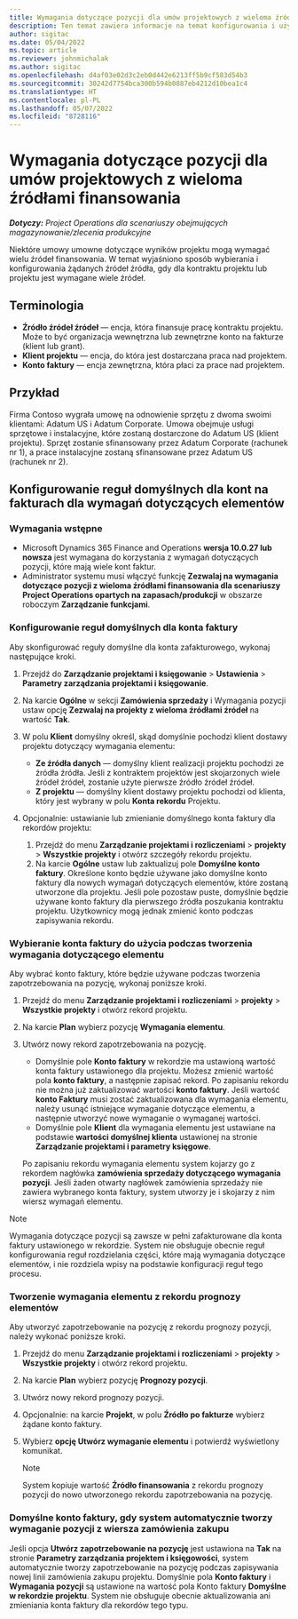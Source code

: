 ```yaml
---
title: Wymagania dotyczące pozycji dla umów projektowych z wieloma źródłami finansowania
description: Ten temat zawiera informacje na temat konfigurowania i używania wymagań dotyczących przedmiotów z wieloma źródłami finansowania.
author: sigitac
ms.date: 05/04/2022
ms.topic: article
ms.reviewer: johnmichalak
ms.author: sigitac
ms.openlocfilehash: d4af03e02d3c2eb0d442e6213ff5b9cf583d54b3
ms.sourcegitcommit: 30242d7754bca300b594b0887eb4212d10bea1c4
ms.translationtype: HT
ms.contentlocale: pl-PL
ms.lasthandoff: 05/07/2022
ms.locfileid: "8728116"
---
```

# <a name="item-requirements-for-project-contracts-with-multiple-funding-sources"></a>Wymagania dotyczące pozycji dla umów projektowych z wieloma źródłami finansowania

_**Dotyczy:** Project Operations dla scenariuszy obejmujących magazynowanie/zlecenia produkcyjne_

Niektóre umowy umowne dotyczące wyników projektu mogą wymagać wielu źródeł finansowania. W temat wyjaśniono sposób wybierania i konfigurowania żądanych źródeł źródła, gdy dla kontraktu projektu lub projektu jest wymagane wiele źródeł.

## <a name="terminology"></a>Terminologia

- **Źródło źródeł źródeł** — encja, która finansuje pracę kontraktu projektu. Może to być organizacja wewnętrzna lub zewnętrzne konto na fakturze (klient lub grant).
- **Klient projektu** — encja, do która jest dostarczana praca nad projektem.
- **Konto faktury** — encja zewnętrzna, która płaci za prace nad projektem.

## <a name="example"></a>Przykład

Firma Contoso wygrała umowę na odnowienie sprzętu z dwoma swoimi klientami: Adatum US i Adatum Corporate. Umowa obejmuje usługi sprzętowe i instalacyjne, które zostaną dostarczone do Adatum US (klient projektu). Sprzęt zostanie sfinansowany przez Adatum Corporate (rachunek nr 1), a prace instalacyjne zostaną sfinansowane przez Adatum US (rachunek nr 2).

## <a name="set-up-invoice-account-defaulting-rules-for-item-requirements"></a>Konfigurowanie reguł domyślnych dla kont na fakturach dla wymagań dotyczących elementów

### <a name="prerequisites"></a>Wymagania wstępne

- Microsoft Dynamics 365 Finance and Operations **wersja 10.0.27 lub nowsza** jest wymagana do korzystania z wymagań dotyczących pozycji, które mają wiele kont faktur.
- Administrator systemu musi włączyć funkcję **Zezwalaj na wymagania dotyczące pozycji z wieloma źródłami finansowania dla scenariuszy Project Operations opartych na zapasach/produkcji** w obszarze roboczym **Zarządzanie funkcjami**.

### <a name="set-up-the-invoice-account-defaulting-rules"></a>Konfigurowanie reguł domyślnych dla konta faktury

Aby skonfigurować reguły domyślne dla konta zafakturowego, wykonaj następujące kroki.

1. Przejdź do **Zarządzanie projektami i księgowanie** \> **Ustawienia** \> **Parametry zarządzania projektami i księgowanie**.
1. Na karcie **Ogólne** w sekcji **Zamówienia sprzedaży** i Wymagania pozycji ustaw opcję **Zezwalaj na projekty z wieloma źródłami źródeł** na wartość **Tak**.
1. W polu **Klient** domyślny określ, skąd domyślnie pochodzi klient dostawy projektu dotyczący wymagania elementu:

    - **Ze źródła danych** — domyślny klient realizacji projektu pochodzi ze źródła źródła. Jeśli z kontraktem projektów jest skojarzonych wiele źródeł źródeł, zostanie użyte pierwsze źródło źródeł źródeł.
    - **Z projektu** — domyślny klient dostawy projektu pochodzi od klienta, który jest wybrany w polu **Konta rekordu** Projektu.

1. Opcjonalnie: ustawianie lub zmienianie domyślnego konta faktury dla rekordów projektu:

    1. Przejdź do menu **Zarządzanie projektami i rozliczeniami** \> **projekty** \> **Wszystkie projekty** i otwórz szczegóły rekordu projektu.
    2. Na karcie **Ogólne** ustaw lub zaktualizuj pole **Domyślne konto faktury**. Określone konto będzie używane jako domyślne konto faktury dla nowych wymagań dotyczących elementów, które zostaną utworzone dla projektu. Jeśli pole pozostaw puste, domyślnie będzie używane konto faktury dla pierwszego źródła poszukania kontraktu projektu. Użytkownicy mogą jednak zmienić konto podczas zapisywania rekordu.

### <a name="select-the-invoice-account-to-use-when-you-create-an-item-requirement"></a>Wybieranie konta faktury do użycia podczas tworzenia wymagania dotyczącego elementu

Aby wybrać konto faktury, które będzie używane podczas tworzenia zapotrzebowania na pozycję, wykonaj poniższe kroki.

1. Przejdź do menu **Zarządzanie projektami i rozliczeniami** \> **projekty** \> **Wszystkie projekty** i otwórz rekord projektu.
1. Na karcie **Plan** wybierz pozycję **Wymagania elementu**.
1. Utwórz nowy rekord zapotrzebowania na pozycję.

    - Domyślnie pole **Konto faktury** w rekordzie ma ustawioną wartość konta faktury ustawionego dla projektu. Możesz zmienić wartość pola **konto faktury**, a następnie zapisać rekord. Po zapisaniu rekordu nie można już zaktualizować wartości **konto faktury**. Jeśli wartość **konto Faktury** musi zostać zaktualizowana dla wymagania elementu, należy usunąć istniejące wymaganie dotyczące elementu, a następnie utworzyć nowe wymaganie o wymaganej wartości.
    - Domyślnie pole **Klient** dla wymagania elementu jest ustawiane na podstawie **wartości domyślnej klienta** ustawionej na stronie **Zarządzanie projektami i parametry księgowe**.

    Po zapisaniu rekordu wymagania elementu system kojarzy go z rekordem nagłówka **zamówienia sprzedaży dotyczącego wymagania pozycji**. Jeśli żaden otwarty nagłówek zamówienia sprzedaży nie zawiera wybranego konta faktury, system utworzy je i skojarzy z nim wiersz wymagań elementu.

> [!NOTE]
> Wymagania dotyczące pozycji są zawsze w pełni zafakturowane dla konta faktury ustawionego w rekordzie. System nie obsługuje obecnie reguł konfigurowania reguł rozdzielania części, które mają wymagania dotyczące elementów, i nie rozdziela wpisy na podstawie konfiguracji reguł tego procesu.

### <a name="create-an-item-requirement-from-an-item-forecast-record"></a>Tworzenie wymagania elementu z rekordu prognozy elementów

Aby utworzyć zapotrzebowanie na pozycję z rekordu prognozy pozycji, należy wykonać poniższe kroki.

1. Przejdź do menu **Zarządzanie projektami i rozliczeniami** \> **projekty** \> **Wszystkie projekty** i otwórz rekord projektu.
1. Na karcie **Plan** wybierz pozycję **Prognozy pozycji**.
1. Utwórz nowy rekord prognozy pozycji.
1. Opcjonalnie: na karcie **Projekt**, w polu **Źródło po fakturze** wybierz żądane konto faktury.
1. Wybierz **opcję Utwórz wymaganie elementu** i potwierdź wyświetlony komunikat.

    > [!NOTE]
    > System kopiuje wartość **Źródło finansowania** z rekordu prognozy pozycji do nowo utworzonego rekordu zapotrzebowania na pozycję.

### <a name="default-invoice-account-when-the-system-automatically-creates-an-item-requirement-from-a-purchase-order-line"></a>Domyślne konto faktury, gdy system automatycznie tworzy wymaganie pozycji z wiersza zamówienia zakupu

Jeśli opcja **Utwórz zapotrzebowanie na pozycję** jest ustawiona na **Tak** na stronie **Parametry zarządzania projektem i księgowości**, system automatycznie tworzy zapotrzebowanie na pozycję podczas zapisywania nowej linii zamówienia zakupu projektu. Domyślnie pola **Konto faktury** i **Wymagania pozycji** są ustawione na wartość pola Konto faktury **Domyślne w rekordzie projektu**. System nie obsługuje obecnie aktualizowania ani zmieniania konta faktury dla rekordów tego typu.

